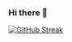 ### Hi there 👋

[![GitHub Streak](https://github-readme-streak-stats.herokuapp.com?user=bahadirumutiscimen&theme=tokyonight&date_format=j%20M%5B%20Y%5D)](https://git.io/streak-stats)
